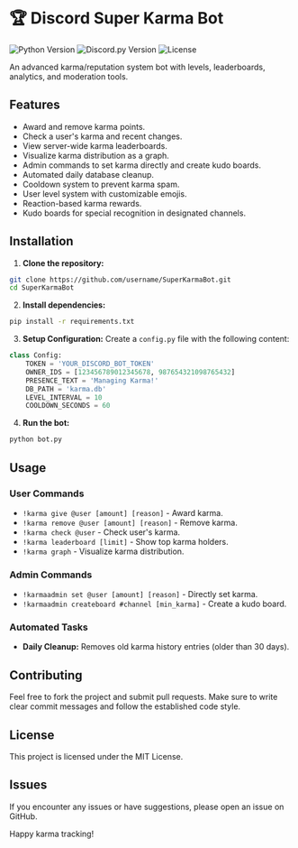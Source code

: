 # 🏆 Discord Super Karma Bot

![Python Version](https://img.shields.io/badge/python-3.8+-blue.svg)
![Discord.py Version](https://img.shields.io/badge/discord.py-2.0+-green.svg)
![License](https://img.shields.io/badge/license-MIT-yellow.svg)

An advanced karma/reputation system bot with levels, leaderboards, analytics, and moderation tools.

## Features

* Award and remove karma points.
* Check a user's karma and recent changes.
* View server-wide karma leaderboards.
* Visualize karma distribution as a graph.
* Admin commands to set karma directly and create kudo boards.
* Automated daily database cleanup.
* Cooldown system to prevent karma spam.
* User level system with customizable emojis.
* Reaction-based karma rewards.
* Kudo boards for special recognition in designated channels.

## Installation

1. **Clone the repository:**

```bash
git clone https://github.com/username/SuperKarmaBot.git
cd SuperKarmaBot
```

2. **Install dependencies:**

```bash
pip install -r requirements.txt
```

3. **Setup Configuration:**
   Create a `config.py` file with the following content:

```python
class Config:
    TOKEN = 'YOUR_DISCORD_BOT_TOKEN'
    OWNER_IDS = [123456789012345678, 987654321098765432]
    PRESENCE_TEXT = 'Managing Karma!'
    DB_PATH = 'karma.db'
    LEVEL_INTERVAL = 10
    COOLDOWN_SECONDS = 60
```

4. **Run the bot:**

```bash
python bot.py
```

## Usage

### User Commands

* `!karma give @user [amount] [reason]` - Award karma.
* `!karma remove @user [amount] [reason]` - Remove karma.
* `!karma check @user` - Check user's karma.
* `!karma leaderboard [limit]` - Show top karma holders.
* `!karma graph` - Visualize karma distribution.

### Admin Commands

* `!karmaadmin set @user [amount] [reason]` - Directly set karma.
* `!karmaadmin createboard #channel [min_karma]` - Create a kudo board.

### Automated Tasks

* **Daily Cleanup:** Removes old karma history entries (older than 30 days).

## Contributing

Feel free to fork the project and submit pull requests. Make sure to write clear commit messages and follow the established code style.

## License

This project is licensed under the MIT License.

## Issues

If you encounter any issues or have suggestions, please open an issue on GitHub.

Happy karma tracking!
